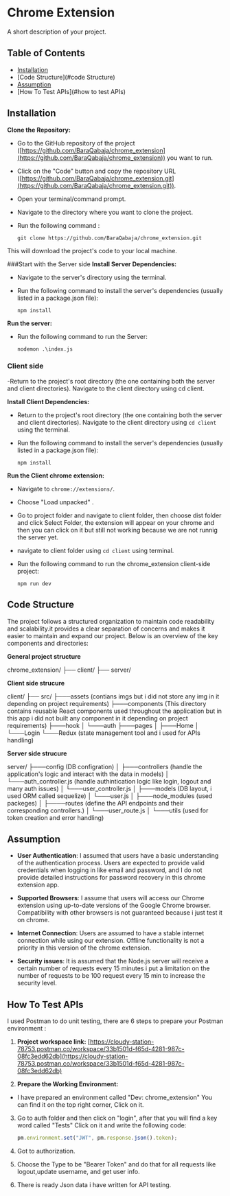 # Chrome Extension 

A short description of your project.

## Table of Contents

- [Installation](#installation)
- [Code Structure](#code Structure)
- [Assumption](#assumption)
- [How To Test APIs](#how to test APIs)


## Installation

**Clone the Repository:**

- Go to the GitHub repository of the project ([https://github.com/BaraQabaja/chrome_extension](https://github.com/BaraQabaja/chrome_extension)) you want to run.
- Click on the "Code" button and copy the repository URL ([https://github.com/BaraQabaja/chrome_extension.git](https://github.com/BaraQabaja/chrome_extension.git)).
- Open your terminal/command prompt.
- Navigate to the directory where you want to clone the project.
- Run the following command :

     ```
     git clone https://github.com/BaraQabaja/chrome_extension.git
     ```
This will download the project's code to your local machine.


###Start with the Server side
**Install Server Dependencies:**

- Navigate to the server's directory using the terminal.
- Run the following command to install the server's dependencies (usually listed in a package.json file):

     ```
     npm install
     ```

**Run the server:**

- Run the following command to run the Server:

     ```
     nodemon .\index.js
     ```

### Client side
-Return to the project's root directory (the one containing both the server and client directories).
Navigate to the client directory using cd client.

**Install Client Dependencies:**

- Return to the project's root directory (the one containing both the server and client directories).
Navigate to the client directory using `cd client` using the terminal.
- Run the following command to install the server's dependencies (usually listed in a package.json file):

     ```
     npm install
     ```

**Run the Client chrome extension:**
- Navigate to `chrome://extensions/`. 
- Choose "Load unpacked" .
- Go to project folder and navigate to client folder, then choose dist folder and click Select Folder, the extension will appear on your chrome and then you can click on it but still not working because we are not runnig the server yet.
- navigate to client folder using `cd client` using terminal.
- Run the following command to run the chrome_extension client-side project:

     ```
     npm run dev
     ```

## Code Structure
The project follows a structured organization to maintain code readability and scalability.it provides a clear separation of concerns and makes it easier to maintain and expand our project. Below is an overview of the key components and directories:

**General project structure**

chrome_extension/
├── client/
├── server/


**Client side strucure**

client/
├── src/
    ├───assets (contians imgs but i did not store any img in it depending on project requirements)
    ├───components (This directory contains reusable React components used throughout the application but in this       app i did not built any component in it depending on project requirements)
    ├───hook
    │   └───auth
    ├───pages
    │   ├───Home
    │   └───Login
    └───Redux (state management tool and i used for APIs handling)


**Server side strucure**

server/
├───config (DB configration)
│
├───controllers (handle the application's logic and interact with the data in models)
│    └───auth_controller.js (handle authintication logic like login, logout and many auth issues)
│    └───user_controller.js
│
├───models (DB layout, i used ORM called sequelize)
│    └───user.js
│
├───node_modules (used packeges)
│
├────routes (define the API endpoints and their corresponding controllers.)
│    └───user_route.js
│
└───utils (used for token creation and error handling)


## Assumption
- **User Authentication**: I assumed that users have a basic understanding of the authentication process. Users are expected to provide valid credentials when logging in like email and password, and I do not provide detailed instructions for password recovery in this chrome extension app.

- **Supported Browsers**: I assume that users will access our Chrome extension using up-to-date versions of the Google Chrome browser. Compatibility with other browsers is not guaranteed because i just test it on chrome.

- **Internet Connection**: Users are assumed to have a stable internet connection while using our extension. Offline functionality is not a priority in this version of the chrome extension.

- **Security issues**: It is assumed that the Node.js server will receive a certain number of requests every 15 minutes i put a limitation on the number of requests to be 100 request every 15 min to increase the security level.


## How To Test APIs

I used Postman to do unit testing, there are 6 steps to prepare your Postman environment :

1. **Project workspace link:** [https://cloudy-station-78753.postman.co/workspace/33b1501d-f65d-4281-987c-08fc3edd62db](https://cloudy-station-78753.postman.co/workspace/33b1501d-f65d-4281-987c-08fc3edd62db)

2. **Prepare the Working Environment:** 
  - I have prepared an environment called "Dev: chrome_extension" You can find it on the top right corner, Click on it.

3. Go to auth folder and then click on "login", after that you will find a key word called "Tests" Click on it and write the following code:

     ```javascript
     pm.environment.set("JWT", pm.response.json().token);
     ```

4. Got to authorization.

5. Choose the Type to be "Bearer Token" and do that for all requests like logout,update username, and get user info.

6. There is ready Json data i have written for API testing.


